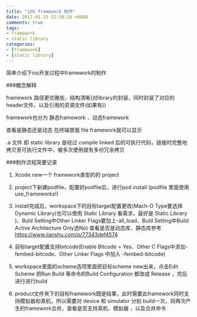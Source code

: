 ```yaml
---
title: "iOS framework 制作"
date: 2017-01-15 12:30:20 +0800
comments: true
tags:
- framework
- static library
categories:
- [framework]
- [static library]
---
```


简单介绍下ios开发过程中framework的制作

<!-- more -->

###概念解释

framework 路径更优雅些，结构清晰(对library的封装，同时封装了对应的header文件、以及引用的资源文件(如果有))

framework也分为 静态framework 、动态framework

查看是静态还是动态 在终端里面 file framework就可以显示

.a 文件 即 static library 是经过 compile linked 后的可执行代码，链接时完整地拷贝至可执行文件中，被多次使用就有多份冗余拷贝

###制作流程简要记录

1. Xcode new一个 framework类型的的 project

2. project下新建podfile，配置好podfile后，进行pod install (podfile 里面使用 use_frameworks!)

3. install完成后，workspace下的目标target配置更改(Mach-O Type要选择Dynamic Library(也可以使用 Static Library 看需求，最好是 Static Library )、Buld Setting中Other Linker Flags要加上-all_load、Buld Setting中Build Active Architecture Only选No)
查看是否是动态库、静态库参考 https://www.jianshu.com/p/77343def4574

4. 目标target配置支持bitcode(Enable Bitcode = Yes、Other C Flags中添加-fembed-bitcode、Other Linker Flags 中加入 -fembed-bitcode)

5. workspace里面的scheme选项里面把目标scheme new出来，点击Edit Scheme 把Run Build 等命令的Build Configuration 都改成 Release ，完后进行进行build

6. product文件夹下的目标framework既是结果，此时需要此framework同时支持模拟器和真机，所以需要对 device 和 simulator 分别 build一次，将两次产生的framework合并，查看是否支持真机、模拟器 ，以及合并命令

